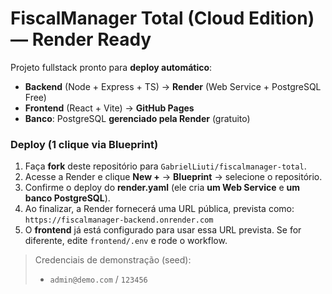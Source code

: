 # FiscalManager Total (Cloud Edition) — Render Ready

Projeto fullstack pronto para **deploy automático**:
- **Backend** (Node + Express + TS) → **Render** (Web Service + PostgreSQL Free)
- **Frontend** (React + Vite) → **GitHub Pages**
- **Banco**: PostgreSQL **gerenciado pela Render** (gratuito)

### Deploy (1 clique via Blueprint)
1. Faça **fork** deste repositório para `GabrielLiuti/fiscalmanager-total`.
2. Acesse a Render e clique **New +** → **Blueprint** → selecione o repositório.
3. Confirme o deploy do **render.yaml** (ele cria **um Web Service** e **um banco PostgreSQL**).
4. Ao finalizar, a Render fornecerá uma URL pública, prevista como: `https://fiscalmanager-backend.onrender.com`
5. O **frontend** já está configurado para usar essa URL prevista. Se for diferente, edite `frontend/.env` e rode o workflow.

> Credenciais de demonstração (seed):
> - `admin@demo.com` / `123456`
